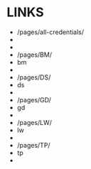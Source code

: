 # LINKS

- /pages/all-credentials/
 - 
 - 
- /pages/BM/
 - bm
 - 
- /pages/DS/
- ds
- 
- /pages/GD/
 - gd
 - 
- /pages/LW/
 - lw
 - 
- /pages/TP/
 - tp
 - 

